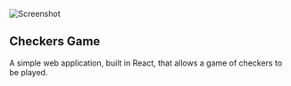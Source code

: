 ![Screenshot](https://i.imgur.com/t6SZDk5.png)

## Checkers Game

A simple web application, built in React, that allows a game of checkers to be played.
